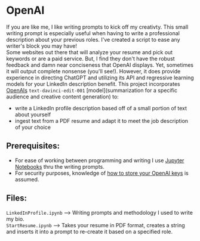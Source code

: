 # OpenAI

If you are like me, I like writing prompts to kick off my creativty. This small writing prompt is especially useful when having to write a professional description about your previous roles. I've created a script to ease any writer's block you may have!  
Some websites out there that will analyze your resume and pick out keywords or are a paid service. But, I find they don't have the robust feedback and damn near conciseness that OpenAI displays. Yet, sometimes it will output complete nonsense (you'll see!). However, it does provide experience in directing ChatGPT and utilizing its API and regressive learning models for your LinkedIn description benefit.
This project incorporates [OpenAIs](https://beta.openai.com/docs/guides/completion) 
`text-davinci-edit-001` [model](summarization for a specific audience and creative content generation) to:
* write a LinkedIn profile description based off of a small portion of text about yourself
* ingest text from a PDF resume and adapt it to meet the job description of your choice

## Prerequisites:
* For ease of working between programming and writing I use [Jupyter Notebooks](https://jupyter.org/) thru the writing prompts.
* For security purposes, knowledge of [how to store your OpenAI keys](https://stackoverflow.com/questions/37890898/how-to-set-env-variable-in-jupyter-notebook) is assumed.  

## Files:
`LinkedInProfile.ipynb` --> Writing prompts and methodology I used to write my bio. <br/>
`StartResume.ipynb` --> Takes your resume in PDF format, creates a string and inserts it into a prompt to re-create it based on a specified role. <br/>
